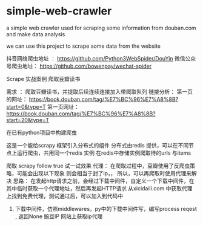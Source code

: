 # simple-web-crawler
a simple web crawler used for scraping some information from douban.com and make data analysis

we can use this project to scrape some data from the website

抖音网络爬虫地址  ： https://github.com/Python3WebSpider/DouYin
微信公众号爬虫地址： https://github.com/bowenpay/wechat-spider

Scrape   实战案例  爬取豆瓣读书

需求 ： 爬取豆瓣读书，并提取后续连续连接加入带爬取队列
链接分析： 
第一页的网址： https://book.douban.com/tag/%E7%BC%96%E7%A8%8B?start=0&type=T
第一页网址：https://book.douban.com/tag/%E7%BC%96%E7%A8%8B?start=20&type=T

在已有python项目中构建爬虫

这是一个能给scrapy 框架引入分布式的组件
分布式由redis 提供，可以在不同节点上运行爬虫，共用同一个redis 实例
在redis中存储实例爬取待的urls 与items 
 
爬取 scrapy follow true 试一试效果
代理： 在爬取过程中，豆瓣使用了反爬虫策略，可能会出现以下现象
则会相当于封了ip，， 所以，可以再爬取时使用代理来解决
思路： 在发起http请求之前，会经过下载中间件，自定义一个下载中间件，在其中临时获取一个代理地址，然后再发起HTTP请求
从xicidaili.com 中获取代理上找到免费代理，测试通过后，可以加入到代码中
1.  下载中间件，仿照middlewares。py中的下载中间件写，编写process reqest , 返回None 
豌豆IP 网站上获取ip代理
